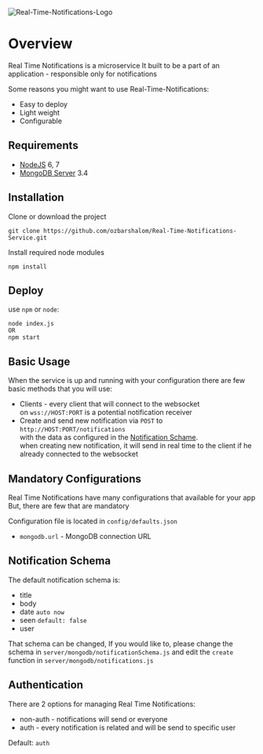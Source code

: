 ![Real-Time-Notifications-Logo](https://cloud.githubusercontent.com/assets/12782508/26573221/99fd8eb8-4525-11e7-8ffb-6e93c6c80561.jpg)

# Overview

Real Time Notifications is a microservice
It built to be a part of an application - responsible only for notifications

Some reasons you might want to use Real-Time-Notifications:
* Easy to deploy
* Light weight
* Configurable


## Requirements
* [NodeJS](https://nodejs.org/en/download/) 6, 7
* [MongoDB Server](https://www.mongodb.com/download-center) 3.4

## Installation

Clone or download the project

    git clone https://github.com/ozbarshalom/Real-Time-Notifications-Service.git

Install required node modules

    npm install
    
## Deploy

use `npm` or `node`:

    node index.js
    OR
    npm start
    
## Basic Usage

When the service is up and running with your configuration there are few basic methods that you will use:
* Clients - every client that will connect to the websocket <br>
on `wss://HOST:PORT` is a potential notification receiver
* Create and send new notification via `POST` to `http://HOST:PORT/notifications` <br>
with the data as configured in the [Notification Schame](#notification-schema). <br>
when creating new notification, it will send in real time to the client if he already connected to the websocket

## Mandatory Configurations

Real Time Notifications have many configurations that available for your app
But, there are few that are mandatory

Configuration file is located in `config/defaults.json`

* `mongodb.url` - MongoDB connection URL

## Notification Schema

The default notification schema is:
* title
* body
* date `auto now`
* seen `default: false`
* user

That schema can be changed,
If you would like to, please change the schema in `server/mongodb/notificationSchema.js` and edit the `create` function in `server/mongodb/notifications.js`

## Authentication
There are 2 options for managing Real Time Notifications:
* non-auth - notifications will send or everyone
* auth - every notification is related and will be send to specific user

Default: `auth`
